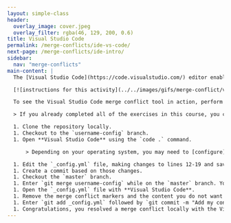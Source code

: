 ```yaml
---
layout: simple-class
header:
  overlay_image: cover.jpeg
  overlay_filter: rgba(46, 129, 200, 0.6)
title: Visual Studio Code
permalink: /merge-conflicts/ide-vs-code/
next-page: /merge-conflicts/ide-intro/
sidebar:
  nav: "merge-conflicts"
main-content: |
  The [Visual Studio Code](https://code.visualstudio.com/) editor enables you to remove merge conflicts similar to the GitHub.com UI.

  [![instructions for this activity](../../images/gifs/merge-conflict/vscode-merge.gif)](../../images/gifs/merge-conflict/vscode-merge.gif)

  To see the Visual Studio Code merge conflict tool in action, perform the following:

  > If you already completed all of the exercises in this course, you can re-import the course repository and give it a different name.

  1. Clone the repository locally.
  1. Checkout to the `username-config` branch.
  1. Open **Visual Studio Code** using the `code .` command.

      > Depending on your operating system, you may need to [configure](https://code.visualstudio.com/docs/setup/setup-overview) this behavior.

  1. Edit the `_config.yml` file, making changes to lines 12-19 and save the file.
  1. Create a commit based on those changes.
  1. Checkout the `master` branch.
  1. Enter `git merge username-config` while on the `master` branch. You will encounter a merge conflict.
  1. Open the `_config.yml` file with **Visual Studio Code**.
  1. Remove the merge conflict markers and the content you do not want to keep.
  1. Enter `git add _config.yml` followed by `git commit -m "Add my config changes"` and enter enter.
  1. Congratulations, you resolved a merge conflict locally with the Visual Studio Code editor!
---
```

